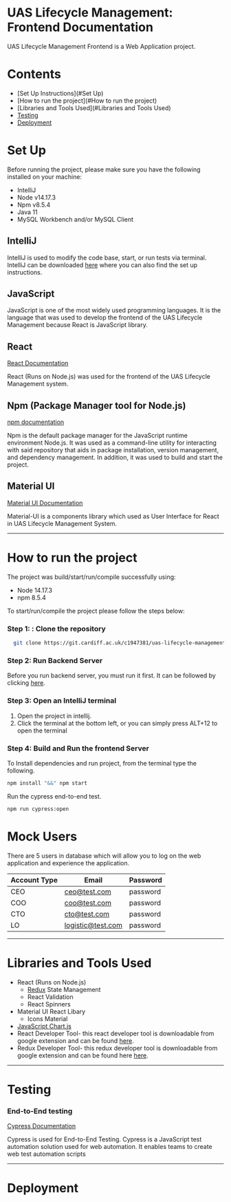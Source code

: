 
# UAS Lifecycle Management: Frontend Documentation
UAS Lifecycle Management Frontend is a Web Application project.

# Contents

- [Set Up Instructions](#Set Up)
- [How to run the project](#How to run the project)
- [Libraries and Tools Used](#Libraries and Tools Used)
- [Testing](#Testing)
- [Deployment](#Deployment)
# Set Up
Before running the project, please make sure you have the following installed on your machine:

- IntelliJ
- Node v14.17.3
- Npm v8.5.4
- Java 11
- MySQL Workbench and/or MySQL Client


## IntelliJ
IntelliJ is used to modify the code base, start, or run tests via terminal. 
IntelliJ can be downloaded [here](https://www.jetbrains.com/idea/download/#section=windows) where you can also find the set up instructions. 

## JavaScript

JavaScript is one of the most widely used programming languages. It is the language that
was used to develop the frontend of the UAS Lifecycle Management because React is JavaScript library.
## React
[React Documentation](https://reactjs.org/docs/getting-started.html)

React (Runs on Node.js) was used for the frontend of the UAS Lifecycle Management system.

## Npm (Package Manager tool for Node.js)
[npm documentation](https://docs.npmjs.com/)

Npm is the default package manager for the JavaScript runtime environment Node.js. It was
used as a command-line utility for interacting with said repository that aids in package
installation, version management, and dependency management. In addition, it was used to
build and start the project.

## Material UI 
[Material UI Documentation](https://mui.com/)

Material-UI is a components library which used as User Interface for React in UAS Lifecycle Management System.

---

# How to run the project

The project was build/start/run/compile successfully using:

- Node 14.17.3
- npm 8.5.4

To start/run/compile the project please follow the steps below:

### Step 1: : Clone the repository
```bash
  git clone https://git.cardiff.ac.uk/c1947381/uas-lifecycle-management-frontend.git
```

### Step 2: Run Backend Server 

Before you run backend server, you must run it first. It can be followed by clicking [here](https://git.cardiff.ac.uk/c1989132/uas-lifecycle-management/-/tree/dev/api).

### Step 3: Open an IntelliJ terminal

1. Open the project in intellij.
2. Click the terminal at the bottom left, or you can simply press ALT+12 to open the terminal

### Step 4: Build and Run the frontend Server
To Install dependencies and run project, from the terminal type the following.

```bash
npm install "&&" npm start
```

Run the cypress end-to-end test.

```bash
npm run cypress:open 
```

# Mock Users
There are 5 users in database which will allow you to log on the web application and experience the application.

Account Type | Email | Password |
--- | --- | --- |
CEO | ceo@test.com | password
COO | coo@test.com | password |
CTO | cto@test.com | password |
LO | logistic@test.com | password |

---

# Libraries and Tools Used
- React (Runs on Node.js)
    - [Redux](https://react-redux.js.org/) State Management
    - React Validation
    - React Spinners
- Material UI React Libary
    - Icons Material
- [JavaScript Chart.js](https://www.chartjs.org/docs/latest/)
- React Developer Tool- this react developer tool is downloadable from google extension and can be found [here](https://chrome.google.com/webstore/detail/react-developer-tools/fmkadmapgofadopljbjfkapdkoienihi?hl=en).
- Redux Developer Tool- this redux developer tool is downloadable from google extension and can be found here [here](https://chrome.google.com/webstore/detail/redux-devtools/lmhkpmbekcpmknklioeibfkpmmfibljd?hl=en).


---
# Testing

### End-to-End testing
[Cypress Documentation](https://www.cypress.io/)

Cypress is used for End-to-End Testing. Cypress is a JavaScript test automation solution used for web automation. It enables teams to create web test automation scripts

---

# Deployment

